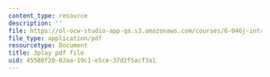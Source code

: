 ```yaml
---
content_type: resource
description: ''
file: https://ol-ocw-studio-app-qa.s3.amazonaws.com/courses/6-046j-introduction-to-algorithms-sma-5503-fall-2005/45580f2002aa19c1e5ce37d2f5acf3a1_2RxCCEHlEys.pdf
file_type: application/pdf
resourcetype: Document
title: 3play pdf file
uid: 45580f20-02aa-19c1-e5ce-37d2f5acf3a1
---
```

